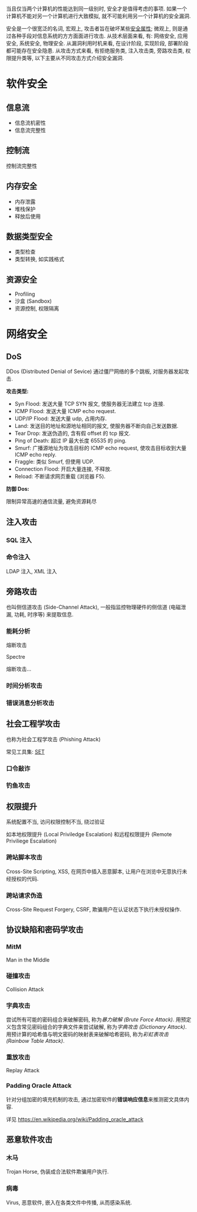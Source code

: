 当且仅当两个计算机的性能达到同一级别时, 安全才是值得考虑的事项. 如果一个计算机不能对另一个计算机进行大致模拟, 就不可能利用另一个计算机的安全漏洞.

安全是一个很宽泛的名词, 宏观上, 攻击者旨在破坏某些[安全属性](ReadMe.md); 微观上, 则是通过各种手段对信息系统的方方面面进行攻击. 从技术层面来看, 有: 网络安全, 应用安全, 系统安全, 物理安全. 从漏洞利用时机来看, 在设计阶段, 实现阶段, 部署阶段都可能存在安全隐患. 从攻击方式来看, 有拒绝服务类, 注入攻击类, 旁路攻击类, 权限提升类等, 以下主要从不同攻击方式介绍安全漏洞.


# 软件安全

## 信息流

- 信息流机密性
- 信息流完整性

## 控制流

控制流完整性

## 内存安全

- 内存泄露
- 堆栈保护
- 释放后使用

## 数据类型安全

- 类型检查
- 类型转换, 如实践格式

## 资源安全

- Profiling
- 沙盒 (Sandbox)
- 资源控制, 权限隔离



# 网络安全

## DoS

DDos (Distributed Denial of Sevice) 通过僵尸网络的多个跳板, 对服务器发起攻击.

**攻击类型:**
- Syn Flood: 发送大量 TCP SYN 报文, 使服务器无法建立 tcp 连接.
- ICMP Flood: 发送大量 ICMP echo request.
- UDP/IP Flood: 发送大量 udp, 占用内存.
- Land: 发送目的地址和源地址相同的报文, 使服务器不断向自己发送数据.
- Tear Drop: 发送伪造的, 含有假 offset 的 tcp 报文.
- Ping of Death: 超过 IP 最大长度 65535 的 ping.
- Smurf: 广播源地址为攻击目标的 ICMP echo request, 使攻击目标收到大量 ICMP echo reply.
- Fraggle: 类似 Smurf, 但使用 UDP.
- Connection Flood: 开启大量连接, 不释放.
- Reload: 不断请求网页重载 (浏览器 F5).

**防御 Dos:**

限制异常高速的通信流量, 避免资源耗尽

## 注入攻击

### SQL 注入

### 命令注入

LDAP 注入, XML 注入

## 旁路攻击

也叫侧信道攻击 (Side-Channel Attack), 一般指监控物理硬件的侧信道 (电磁泄漏, 功耗, 时序等) 来提取信息.



### 能耗分析

熔断攻击

Spectre

熔断攻击...

### 时间分析攻击

### 错误消息分析攻击

## 社会工程学攻击

也称为社会工程学攻击 (Phishing Attack)

常见工具集: [SET](https://github.com/trustedsec/social-engineer-toolkit)

### 口令敲诈

### 钓鱼攻击

## 权限提升

系统配置不当, 访问权限控制不当, 绕过验证

如本地权限提升 (Local Priviledge Escalation) 和远程权限提升 (Remote Priviliege Escalation)

### 跨站脚本攻击

Cross-Site Scripting, XSS, 在网页中插入恶意脚本, 让用户在浏览中无意执行未经授权的代码.

### 跨站请求伪造

Cross-Site Request Forgery, CSRF, 欺骗用户在认证状态下执行未授权操作.

## 协议缺陷和密码学攻击

### MitM

Man in the Middle

### 碰撞攻击

Collision Attack

### 字典攻击

尝试所有可能的密码组合来破解密码, 称为*暴力破解 (Brute Force Attack)*. 用预定义包含常见密码组合的字典文件来尝试破解, 称为*字典攻击 (Dictionary Attack)*. 用预计算的哈希值与明文密码的映射表来破解哈希密码, 称为*彩虹表攻击 (Rainbow Table Attack)*.

### 重放攻击

Replay Attack

### Padding Oracle Attack

针对分组加密的填充机制的攻击, 通过加密软件的**错误响应信息**来推测密文具体内容. 

详见 https://en.wikipedia.org/wiki/Padding_oracle_attack

## 恶意软件攻击

### 木马

Trojan Horse, 伪装成合法软件欺骗用户执行.

### 病毒

Virus, 恶意软件, 嵌入在各类文件中传播, 从而感染系统.

